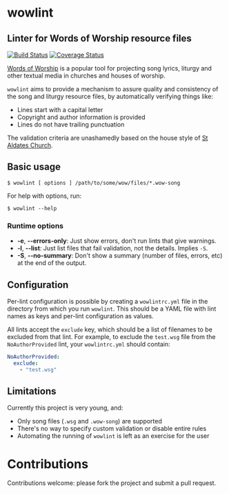 # wowlint
## Linter for Words of Worship resource files

[![Build Status](https://travis-ci.org/jamesremuscat/wowlint.svg?branch=master)](https://travis-ci.org/jamesremuscat/wowlint)
[![Coverage Status](https://coveralls.io/repos/github/jamesremuscat/wowlint/badge.svg?branch=master)](https://coveralls.io/github/jamesremuscat/wowlint?branch=master)

[Words of Worship](http://www.wordsofworship.com) is a popular tool for
projecting song lyrics, liturgy and other textual media in churches and houses
of worship.

`wowlint` aims to provide a mechanism to assure quality and consistency of
the song and liturgy resource files, by automatically verifying things like:

 - Lines start with a capital letter
 - Copyright and author information is provided
 - Lines do not have trailing punctuation

The validation criteria are unashamedly based on the house style of
[St Aldates Church](https://github.com/staldates).

## Basic usage

```shell
$ wowlint [ options ] /path/to/some/wow/files/*.wow-song
```
For help with options, run:

```shell
$ wowlint --help
```

### Runtime options

* **-e**, **--errors-only**: Just show errors, don't run lints that give warnings.
* **-l**, **--list**: Just list files that fail validation, not the details. Implies `-S`.
* **-S**, **--no-summary**: Don't show a summary (number of files, errors, etc) at the end of the output.

## Configuration

Per-lint configuration is possible by creating a `wowlintrc.yml` file in the
directory from which you run `wowlint`. This should be a YAML file with lint
names as keys and per-lint configuration as values.

All lints accept the `exclude` key, which should be a list of filenames to be
excluded from that lint. For example, to exclude the `test.wsg` file from the
`NoAuthorProvided` lint, your `wowlintrc.yml` should contain:

```yaml
NoAuthorProvided:
  exclude:
    - "test.wsg"
```

## Limitations

Currently this project is very young, and:
 - Only song files (`.wsg` and `.wow-song`) are supported
 - There's no way to specify custom validation or disable entire rules
 - Automating the running of `wowlint` is left as an exercise for the user

# Contributions

Contributions welcome: please fork the project and submit a pull request.
